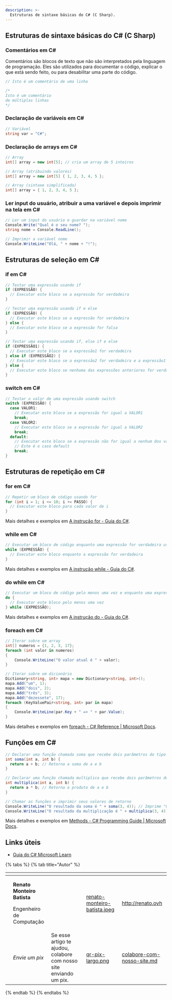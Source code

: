 ```yaml
---
description: >-
  Estruturas de sintaxe básicas do C# (C Sharp).
---
```

## Estruturas de sintaxe básicas do C# (C Sharp)

### Comentários em C#

Comentários são blocos de texto que não são interpretados pela linguagem de programação. Eles são utilizados para documentar o código, explicar o que está sendo feito, ou para desabilitar uma parte do código.

```csharp
// Isto é um comentário de uma linha

/*
Isto é um comentário
de múltiplas linhas
*/
```

### Declaração de variáveis em C#

```csharp
// Variável
string var = "C#";
```

### Declaração de arrays em C#

```csharp
// Array
int[] array = new int[5]; // cria um array de 5 inteiros

// Array (atribuindo valores)
int[] array = new int[5] { 1, 2, 3, 4, 5 };

// Array (sintaxe simplificada)
int[] array = { 1, 2, 3, 4, 5 };
```

### Ler input do usuário, atribuir a uma variável e depois imprimir na tela em C#

```csharp
// Ler um input do usuário e guardar na variável nome
Console.Write("Qual é o seu nome? ");
string nome = Console.ReadLine();

// Imprimir a variável nome
Console.WriteLine("Olá, " + nome + "!");
```

## Estruturas de seleção em C#

### if em C#

```csharp
// Testar uma expressão usando if
if (EXPRESSÃO) {
  // Executar este bloco se a expressão for verdadeira
}

// Testar uma expressão usando if e else
if (EXPRESSÃO) {
  // Executar este bloco se a expressão for verdadeira
} else {
  // Executar este bloco se a expressão for falsa
}

// Testar uma expressão usando if, else if e else
if (EXPRESSÃO1) {
  // Executar este bloco se a expressão1 for verdadeira
} else if (EXPRESSÃO2) {
  // Executar este bloco se a expressão2 for verdadeira e a expressão1 for falsa
} else {
  // Executar este bloco se nenhuma das expressões anteriores for verdadeira
}
```

### switch em C#

```csharp
// Testar o valor de uma expressão usando switch
switch (EXPRESSÃO) {
  case VALOR1:
    // Executar este bloco se a expressão for igual a VALOR1
    break;
  case VALOR2:
    // Executar este bloco se a expressão for igual a VALOR2
    break;
  default:
    // Executar este bloco se a expressão não for igual a nenhum dos valores anteriores
    // Este é o caso default
    break;
}
```

## Estruturas de repetição em C#

### for em C#

```csharp
// Repetir um bloco de código usando for
for (int i = 1; i <= 10; i += PASSO) {
  // Executar este bloco para cada valor de i
}
```

Mais detalhes e exemplos em [A instrução for - Guia do C#](https://learn.microsoft.com/pt-br/dotnet/csharp/language-reference/statements/iteration-statements#the-for-statement).

### while em C#

```csharp
// Executar um bloco de código enquanto uma expressão for verdadeira usando while
while (EXPRESSÃO) {
  // Executar este bloco enquanto a expressão for verdadeira
}
```

Mais detalhes e exemplos em [A instrução while - Guia do C#](https://learn.microsoft.com/pt-br/dotnet/csharp/language-reference/statements/iteration-statements#the-while-statement).

### do while em C#

```csharp
// Executar um bloco de código pelo menos uma vez e enquanto uma expressão for verdadeira usando do-while
do {
  // Executar este bloco pelo menos uma vez
} while (EXPRESSÃO);
```

Mais detalhes e exemplos em [A instrução do - Guia do C#](https://learn.microsoft.com/pt-br/dotnet/csharp/language-reference/statements/iteration-statements#the-do-statement).

### foreach em C#

```csharp
// Iterar sobre um array
int[] numeros = {1, 2, 3, 17};
foreach (int valor in numeros)
{
    Console.WriteLine("O valor atual é " + valor);
}

// Iterar sobre um dicionário
Dictionary<string, int> mapa = new Dictionary<string, int>();
mapa.Add("um", 1);
mapa.Add("dois", 2);
mapa.Add("três", 3);
mapa.Add("dezessete", 17);
foreach (KeyValuePair<string, int> par in mapa)
{
    Console.WriteLine(par.Key + " => " + par.Value);
}
```

Mais detalhes e exemplos em [foreach - C# Reference | Microsoft Docs](https://docs.microsoft.com/pt-br/dotnet/csharp/language-reference/keywords/foreach-in).

## Funções em C#

```csharp
// Declarar uma função chamada soma que recebe dois parâmetros do tipo int e retorna um valor do tipo int
int soma(int a, int b) {
  return a + b; // Retorna a soma de a e b
}

// Declarar uma função chamada multiplica que recebe dois parâmetros do tipo int e retorna um valor do tipo int
int multiplica(int a, int b) {
  return a * b; // Retorna o produto de a e b
}

// Chamar as funções e imprimir seus valores de retorno
Console.WriteLine("O resultado da soma é " + soma(3, 4)); // Imprime "O resultado da soma é 7"
Console.WriteLine("O resultado da multiplicação é " + multiplica(3, 4)); // Imprime "O resultado da multiplicação é 12"
```

Mais detalhes e exemplos em [Methods - C# Programming Guide | Microsoft Docs](https://docs.microsoft.com/pt-br/dotnet/csharp/programming-guide/classes-and-structs/methods).

## Links úteis

- [Guia do C# Microsoft Learn](https://learn.microsoft.com/pt-br/dotnet/csharp/)

{% tabs %}
{% tab title="Autor" %}
<table data-card-size="large" data-view="cards"><thead><tr><th data-type="users" data-multiple></th><th></th><th></th><th data-hidden data-card-cover data-type="files"></th><th data-hidden data-card-target data-type="content-ref"></th></tr></thead><tbody><tr><td></td><td><p><strong>Renato Monteiro Batista</strong></p><p>Engenheiro de Computação</p></td><td></td><td><a href="../../.gitbook/assets/renato-monteiro-batista.jpeg">renato-monteiro-batista.jpeg</a></td><td><a href="http://renato.ovh">http://renato.ovh</a></td></tr><tr><td></td><td><em>Envie um pix</em></td><td>Se esse artigo te ajudou, colabore com nosso site enviando um pix.</td><td><a href="../../.gitbook/assets/qr-pix-largo.png">qr-pix-largo.png</a></td><td><a href="../../colabore-com-nosso-site.md">colabore-com-nosso-site.md</a></td></tr></tbody></table>
{% endtab %}
{% endtabs %}
